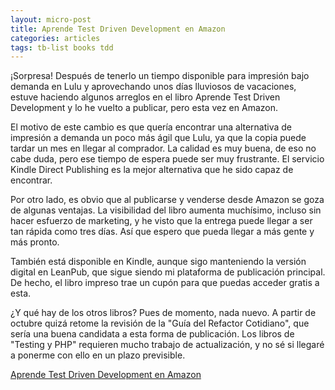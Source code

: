 ```yaml
---
layout: micro-post
title: Aprende Test Driven Development en Amazon
categories: articles
tags: tb-list books tdd
---
```


¡Sorpresa! Después de tenerlo un tiempo disponible para impresión bajo demanda en Lulu y aprovechando unos días lluviosos de vacaciones, estuve haciendo algunos arreglos en el libro Aprende Test Driven Development y lo he vuelto a publicar, pero esta vez en Amazon.

El motivo de este cambio es que quería encontrar una alternativa de impresión a demanda un poco más ágil que Lulu, ya que la copia puede tardar un mes en llegar al comprador. La calidad es muy buena, de eso no cabe duda, pero ese tiempo de espera puede ser muy frustrante. El servicio Kindle Direct Publishing es la mejor alternativa que he sido capaz de encontrar.

Por otro lado, es obvio que al publicarse y venderse desde Amazon se goza de algunas ventajas. La visibilidad del libro aumenta muchísimo, incluso sin hacer esfuerzo de marketing, y he visto que la entrega puede llegar a ser tan rápida como tres días. Así que espero que pueda llegar a más gente y más pronto.

También está disponible en Kindle, aunque sigo manteniendo la versión digital en LeanPub, que sigue siendo mi plataforma de publicación principal. De hecho, el libro impreso trae un cupón para que puedas acceder gratis a esta.

¿Y qué hay de los otros libros? Pues de momento, nada nuevo. A partir de octubre quizá retome la revisión de la "Guía del Refactor Cotidiano", que sería una buena candidata a esta forma de publicación. Los libros de "Testing y PHP" requieren mucho trabajo de actualización, y no sé si llegaré a ponerme con ello en un plazo previsible.

[Aprende Test Driven Development en Amazon](https://amzn.eu/d/094RclKE)
